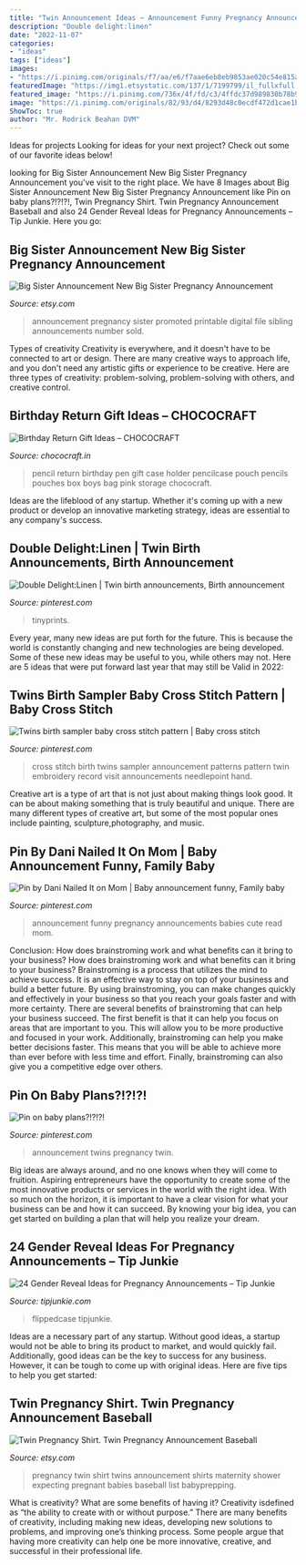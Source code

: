 ```yaml
---
title: "Twin Announcement Ideas ~ Announcement Funny Pregnancy Announcements Babies Cute Read Mom"
description: "Double delight:linen"
date: "2022-11-07"
categories:
- "ideas"
tags: ["ideas"]
images:
- "https://i.pinimg.com/originals/f7/aa/e6/f7aae6eb8eb9853ae020c54e815a236b.jpg"
featuredImage: "https://img1.etsystatic.com/137/1/7199799/il_fullxfull.928804553_oete.jpg"
featured_image: "https://i.pinimg.com/736x/4f/fd/c3/4ffdc37d989830b78b9cb136b4f5c361.jpg"
image: "https://i.pinimg.com/originals/82/93/d4/8293d48c0ecdf472d1cae1b5d2a4844d.jpg"
ShowToc: true
author: "Mr. Rodrick Beahan DVM"
---
```



Ideas for projects
Looking for ideas for your next project? Check out some of our favorite ideas below!

	

		
looking for Big Sister Announcement New Big Sister Pregnancy Announcement you've visit to the right place. We have 8 Images about Big Sister Announcement New Big Sister Pregnancy Announcement like Pin on baby plans?!?!?!, Twin Pregnancy Shirt. Twin Pregnancy Announcement Baseball and also 24 Gender Reveal Ideas for Pregnancy Announcements – Tip Junkie. Here you go:
		
    
## Big Sister Announcement New Big Sister Pregnancy Announcement

<img loading=lazy src="https://img1.etsystatic.com/143/1/7903879/il_570xN.1247118325_m87w.jpg" onerror="this.onerror=null;this.src='https://tse4.mm.bing.net/th?id=OIP.oeOxuu0CNpAPr3-Md2lFFQHaLH&amp;pid=15.1';" alt="Big Sister Announcement New Big Sister Pregnancy Announcement">

_Source: etsy.com_

>announcement pregnancy sister promoted printable digital file sibling announcements number sold. 

	

Types of creativity
Creativity is everywhere, and it doesn't have to be connected to art or design. There are many creative ways to approach life, and you don't need any artistic gifts or experience to be creative. Here are three types of creativity: problem-solving, problem-solving with others, and creative control.

    
## Birthday Return Gift Ideas – CHOCOCRAFT

<img loading=lazy src="http://ucarecdn.com/e8ef2218-84a7-48f7-a67a-b8638b646cf4/-/stretch/off/-/resize/3000x/-/quality/best/" onerror="this.onerror=null;this.src='https://tse1.mm.bing.net/th?id=OIP.G4S0qF8yfmZISaZEjDmPNgHaHa&amp;pid=15.1';" alt="Birthday Return Gift Ideas – CHOCOCRAFT">

_Source: chococraft.in_

>pencil return birthday pen gift case holder pencilcase pouch pencils pouches box boys bag pink storage chococraft. 

	

Ideas are the lifeblood of any startup. Whether it's coming up with a new product or develop an innovative marketing strategy, ideas are essential to any company's success.

    
## Double Delight:Linen | Twin Birth Announcements, Birth Announcement

<img loading=lazy src="https://i.pinimg.com/originals/0c/98/e5/0c98e587f553d4a385d8e214ed5bf2d4.png" onerror="this.onerror=null;this.src='https://tse2.mm.bing.net/th?id=OIP.1dSpgVUqdO8nMfD_jT07kwHaHa&amp;pid=15.1';" alt="Double Delight:Linen | Twin birth announcements, Birth announcement">

_Source: pinterest.com_

>tinyprints. 

	

Every year, many new ideas are put forth for the future. This is because the world is constantly changing and new technologies are being developed. Some of these new ideas may be useful to you, while others may not. Here are 5 ideas that were put forward last year that may still be Valid in 2022: 

    
## Twins Birth Sampler Baby Cross Stitch Pattern | Baby Cross Stitch

<img loading=lazy src="https://i.pinimg.com/originals/f7/aa/e6/f7aae6eb8eb9853ae020c54e815a236b.jpg" onerror="this.onerror=null;this.src='https://tse2.mm.bing.net/th?id=OIP.QAkl6-wEH6SoQeUsyK1mPQHaHa&amp;pid=15.1';" alt="Twins birth sampler baby cross stitch pattern | Baby cross stitch">

_Source: pinterest.com_

>cross stitch birth twins sampler announcement patterns pattern twin embroidery record visit announcements needlepoint hand. 

	

Creative art is a type of art that is not just about making things look good. It can be about making something that is truly beautiful and unique. There are many different types of creative art, but some of the most popular ones include painting, sculpture,photography, and music.

    
## Pin By Dani Nailed It On Mom | Baby Announcement Funny, Family Baby

<img loading=lazy src="https://i.pinimg.com/originals/82/93/d4/8293d48c0ecdf472d1cae1b5d2a4844d.jpg" onerror="this.onerror=null;this.src='https://tse1.mm.bing.net/th?id=OIP.d6shp3qhHOL61AHd7Z7ZwgHaR2&amp;pid=15.1';" alt="Pin by Dani Nailed It on Mom | Baby announcement funny, Family baby">

_Source: pinterest.com_

>announcement funny pregnancy announcements babies cute read mom. 

	

Conclusion: How does brainstroming work and what benefits can it bring to your business?
How does brainstroming work and what benefits can it bring to your business? Brainstroming is a process that utilizes the mind to achieve success. It is an effective way to stay on top of your business and build a better future. By using brainstroming, you can make changes quickly and effectively in your business so that you reach your goals faster and with more certainty. There are several benefits of brainstroming that can help your business succeed. The first benefit is that it can help you focus on areas that are important to you. This will allow you to be more productive and focused in your work. Additionally, brainstroming can help you make better decisions faster. This means that you will be able to achieve more than ever before with less time and effort. Finally, brainstroming can also give you a competitive edge over others.

    
## Pin On Baby Plans?!?!?!

<img loading=lazy src="https://i.pinimg.com/736x/4f/fd/c3/4ffdc37d989830b78b9cb136b4f5c361.jpg" onerror="this.onerror=null;this.src='https://tse3.mm.bing.net/th?id=OIP.SBb_hKjGG2dzwFadB6_vyAHaHa&amp;pid=15.1';" alt="Pin on baby plans?!?!?!">

_Source: pinterest.com_

>announcement twins pregnancy twin. 

	

Big ideas are always around, and no one knows when they will come to fruition. Aspiring entrepreneurs have the opportunity to create some of the most innovative products or services in the world with the right idea. With so much on the horizon, it is important to have a clear vision for what your business can be and how it can succeed. By knowing your big idea, you can get started on building a plan that will help you realize your dream.

    
## 24 Gender Reveal Ideas For Pregnancy Announcements – Tip Junkie

<img loading=lazy src="https://tipjunkie.com/wp-content/uploads/2016/10/Gender-Reveal-Ideas-featured.jpg" onerror="this.onerror=null;this.src='https://tse3.mm.bing.net/th?id=OIP.qamiPEh_9Z9nI6QMw1l-yAHaHa&amp;pid=15.1';" alt="24 Gender Reveal Ideas for Pregnancy Announcements – Tip Junkie">

_Source: tipjunkie.com_

>flippedcase tipjunkie. 

	

Ideas are a necessary part of any startup. Without good ideas, a startup would not be able to bring its product to market, and would quickly fail. Additionally, good ideas can be the key to success for any business. However, it can be tough to come up with original ideas. Here are five tips to help you get started: 

    
## Twin Pregnancy Shirt. Twin Pregnancy Announcement Baseball

<img loading=lazy src="https://img1.etsystatic.com/137/1/7199799/il_fullxfull.928804553_oete.jpg" onerror="this.onerror=null;this.src='https://tse1.mm.bing.net/th?id=OIP.2QxDjiLO3YhXIEl9irRw7QHaJ4&amp;pid=15.1';" alt="Twin Pregnancy Shirt. Twin Pregnancy Announcement Baseball">

_Source: etsy.com_

>pregnancy twin shirt twins announcement shirts maternity shower expecting pregnant babies baseball list babyprepping. 

	

What is creativity? What are some benefits of having it?
Creativity isdefined as “the ability to create with or without purpose.” There are many benefits of creativity, including making new ideas, developing new solutions to problems, and improving one’s thinking process. Some people argue that having more creativity can help one be more innovative, creative, and successful in their professional life.


